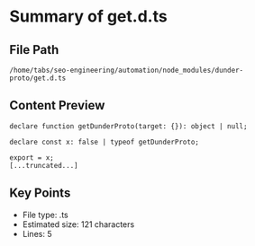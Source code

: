 # Summary of get.d.ts
  
## File Path
`/home/tabs/seo-engineering/automation/node_modules/dunder-proto/get.d.ts`

## Content Preview
```
declare function getDunderProto(target: {}): object | null;

declare const x: false | typeof getDunderProto;

export = x;
[...truncated...]
```

## Key Points
- File type: .ts
- Estimated size: 121 characters
- Lines: 5
